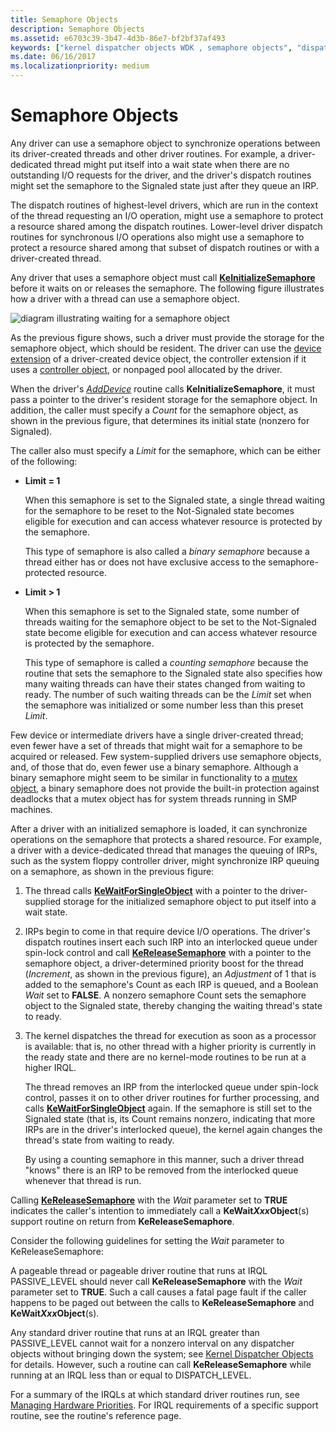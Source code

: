 ```yaml
---
title: Semaphore Objects
description: Semaphore Objects
ms.assetid: e6703c39-3b47-4d3b-86e7-bf2bf37af493
keywords: ["kernel dispatcher objects WDK , semaphore objects", "dispatcher objects WDK kernel , semaphore objects", "semaphore objects WDK kernel", "KeInitializeSemaphore", "waiting on semaphore objects", "KeReleaseSemaphore", "counting semaphores WDK kernel", "binary semaphores WDK kernel", "wait states WDK kernel"]
ms.date: 06/16/2017
ms.localizationpriority: medium
---
```


# Semaphore Objects





Any driver can use a semaphore object to synchronize operations between its driver-created threads and other driver routines. For example, a driver-dedicated thread might put itself into a wait state when there are no outstanding I/O requests for the driver, and the driver's dispatch routines might set the semaphore to the Signaled state just after they queue an IRP.

The dispatch routines of highest-level drivers, which are run in the context of the thread requesting an I/O operation, might use a semaphore to protect a resource shared among the dispatch routines. Lower-level driver dispatch routines for synchronous I/O operations also might use a semaphore to protect a resource shared among that subset of dispatch routines or with a driver-created thread.

Any driver that uses a semaphore object must call [**KeInitializeSemaphore**](https://docs.microsoft.com/windows-hardware/drivers/ddi/content/wdm/nf-wdm-keinitializesemaphore) before it waits on or releases the semaphore. The following figure illustrates how a driver with a thread can use a semaphore object.

![diagram illustrating waiting for a semaphore object](images/3semobj.png)

As the previous figure shows, such a driver must provide the storage for the semaphore object, which should be resident. The driver can use the [device extension](device-extensions.md) of a driver-created device object, the controller extension if it uses a [controller object](using-controller-objects.md), or nonpaged pool allocated by the driver.

When the driver's [*AddDevice*](https://docs.microsoft.com/windows-hardware/drivers/ddi/content/wdm/nc-wdm-driver_add_device) routine calls **KeInitializeSemaphore**, it must pass a pointer to the driver's resident storage for the semaphore object. In addition, the caller must specify a *Count* for the semaphore object, as shown in the previous figure, that determines its initial state (nonzero for Signaled).

The caller also must specify a *Limit* for the semaphore, which can be either of the following:

-   **Limit = 1**

    When this semaphore is set to the Signaled state, a single thread waiting for the semaphore to be reset to the Not-Signaled state becomes eligible for execution and can access whatever resource is protected by the semaphore.

    This type of semaphore is also called a *binary semaphore* because a thread either has or does not have exclusive access to the semaphore-protected resource.

-   **Limit &gt; 1**

    When this semaphore is set to the Signaled state, some number of threads waiting for the semaphore object to be set to the Not-Signaled state become eligible for execution and can access whatever resource is protected by the semaphore.

    This type of semaphore is called a *counting semaphore* because the routine that sets the semaphore to the Signaled state also specifies how many waiting threads can have their states changed from waiting to ready. The number of such waiting threads can be the *Limit* set when the semaphore was initialized or some number less than this preset *Limit*.

Few device or intermediate drivers have a single driver-created thread; even fewer have a set of threads that might wait for a semaphore to be acquired or released. Few system-supplied drivers use semaphore objects, and, of those that do, even fewer use a binary semaphore. Although a binary semaphore might seem to be similar in functionality to a [mutex object](mutex-objects.md), a binary semaphore does not provide the built-in protection against deadlocks that a mutex object has for system threads running in SMP machines.

After a driver with an initialized semaphore is loaded, it can synchronize operations on the semaphore that protects a shared resource. For example, a driver with a device-dedicated thread that manages the queuing of IRPs, such as the system floppy controller driver, might synchronize IRP queuing on a semaphore, as shown in the previous figure:

1.  The thread calls [**KeWaitForSingleObject**](https://docs.microsoft.com/windows-hardware/drivers/ddi/content/wdm/nf-wdm-kewaitforsingleobject) with a pointer to the driver-supplied storage for the initialized semaphore object to put itself into a wait state.

2.  IRPs begin to come in that require device I/O operations. The driver's dispatch routines insert each such IRP into an interlocked queue under spin-lock control and call [**KeReleaseSemaphore**](https://docs.microsoft.com/windows-hardware/drivers/ddi/content/wdm/nf-wdm-kereleasesemaphore) with a pointer to the semaphore object, a driver-determined priority boost for the thread (*Increment*, as shown in the previous figure), an *Adjustment* of 1 that is added to the semaphore's Count as each IRP is queued, and a Boolean *Wait* set to **FALSE**. A nonzero semaphore Count sets the semaphore object to the Signaled state, thereby changing the waiting thread's state to ready.

3.  The kernel dispatches the thread for execution as soon as a processor is available: that is, no other thread with a higher priority is currently in the ready state and there are no kernel-mode routines to be run at a higher IRQL.

    The thread removes an IRP from the interlocked queue under spin-lock control, passes it on to other driver routines for further processing, and calls [**KeWaitForSingleObject**](https://docs.microsoft.com/windows-hardware/drivers/ddi/content/wdm/nf-wdm-kewaitforsingleobject) again. If the semaphore is still set to the Signaled state (that is, its Count remains nonzero, indicating that more IRPs are in the driver's interlocked queue), the kernel again changes the thread's state from waiting to ready.

    By using a counting semaphore in this manner, such a driver thread "knows" there is an IRP to be removed from the interlocked queue whenever that thread is run.

Calling [**KeReleaseSemaphore**](https://docs.microsoft.com/windows-hardware/drivers/ddi/content/wdm/nf-wdm-kereleasesemaphore) with the *Wait* parameter set to **TRUE** indicates the caller's intention to immediately call a **KeWait*Xxx*Object**(s) support routine on return from **KeReleaseSemaphore**.

Consider the following guidelines for setting the *Wait* parameter to KeReleaseSemaphore:

A pageable thread or pageable driver routine that runs at IRQL PASSIVE\_LEVEL should never call **KeReleaseSemaphore** with the *Wait* parameter set to **TRUE**. Such a call causes a fatal page fault if the caller happens to be paged out between the calls to **KeReleaseSemaphore** and **KeWait*Xxx*Object**(s).

Any standard driver routine that runs at an IRQL greater than PASSIVE\_LEVEL cannot wait for a nonzero interval on any dispatcher objects without bringing down the system; see [Kernel Dispatcher Objects](kernel-dispatcher-objects.md) for details. However, such a routine can call **KeReleaseSemaphore** while running at an IRQL less than or equal to DISPATCH\_LEVEL.

For a summary of the IRQLs at which standard driver routines run, see [Managing Hardware Priorities](managing-hardware-priorities.md). For IRQL requirements of a specific support routine, see the routine's reference page.

 

 




